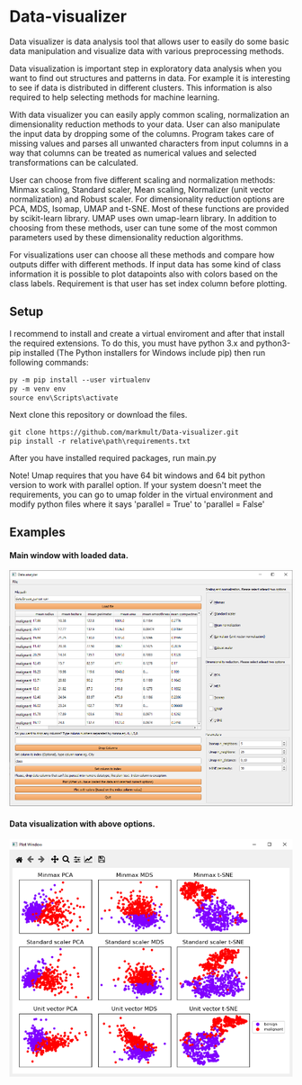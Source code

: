 # Data-visualizer
Data visualizer is data analysis tool that allows user to easily do some basic data manipulation and visualize data with various preprocessing methods.

Data visualization is important step in exploratory data analysis when you want to find out structures and patterns in data.  For example it is interesting
to see if data is distributed in different clusters. This information is also required to help selecting methods for machine learning.

With data visualizer you can easily apply common scaling, normalization an dimensionality reduction methods to your data.
User can also manipulate the input data by dropping some of the columns. Program takes care of missing values and parses all unwanted characters from
input columns in a way that columns can be treated as numerical values and selected transformations can be calculated.

User can choose from five different scaling and normalization methods: Minmax scaling, Standard scaler, Mean scaling, Normalizer (unit vector normalization)
and Robust scaler. For dimensionality reduction options are PCA, MDS, Isomap, UMAP and t-SNE. Most of these functions are provided by scikit-learn library.
UMAP uses own umap-learn library. In addition to choosing from these methods, user can tune some of the most common parameters used by these dimensionality
reduction algorithms.

For visualizations user can choose all these methods and compare how outputs differ with different methods. If input data has some kind of class information
it is possible to plot datapoints also with colors based on the class labels. Requirement is that user has set index column before plotting.

## Setup

I recommend to install and create a virtual enviroment and after that install the required extensions. To do this, you must have python 3.x and python3-pip installed
(The Python installers for Windows include pip) then run following commands:

```
py -m pip install --user virtualenv
py -m venv env
source env\Scripts\activate
```
Next clone this repository or download the files.
```
git clone https://github.com/markmult/Data-visualizer.git
pip install -r relative\path\requirements.txt
```
After you have installed required packages, run main.py

Note! Umap requires that you have 64 bit windows and 64 bit python version to work with parallel option.
If your system doesn't meet the requirements, you can go to umap folder in the virtual environment and modify python files where it says 'parallel = True' to
'parallel = False'

## Examples

#### Main window with loaded data.
<img src="https://github.com/markmult/Data-visualizer/blob/master/Examples/visualizer.png" width="700">
<br/>

#### Data visualization with above options.
<img src="https://github.com/markmult/Data-visualizer/blob/master/Examples/visualizer%20output.png" width="700">
